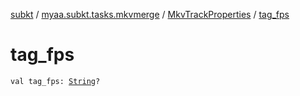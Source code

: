 [subkt](../../index.md) / [myaa.subkt.tasks.mkvmerge](../index.md) / [MkvTrackProperties](index.md) / [tag_fps](./tag_fps.md)

# tag_fps

`val tag_fps: `[`String`](https://kotlinlang.org/api/latest/jvm/stdlib/kotlin/-string/index.html)`?`